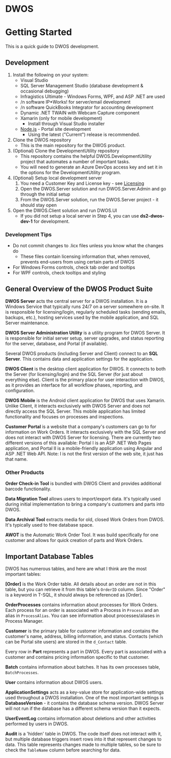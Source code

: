 # DWOS

# Getting Started

This is a quick guide to DWOS development.

## Development

1. Install the following on your system:
   - Visual Studio
   - SQL Server Management Studio (database development & occasional debugging)
   - Infragistics Ultimate - Windows Forms, WPF, and ASP .NET are used
   - /n software IP*Works! for server/email development
   - /n software QuickBooks Integrator for accounting development
   - Dynamic .NET TWAIN with Webcam Capture component
   - Xamarin (only for mobile development)
        - Install through Visual Studio installer
   - [Node.js](https://nodejs.org/en/) - Portal site development
        - Using the latest ("Current") release is recommended.
2. Clone the DWOS repository
    - This is the main repository for the DWOS product.
3. (Optional) Clone the DevelopmentUtility repository
   - This repository contains the helpful DWOS.DevelopmentUtility project that automates a number of important tasks.
   - You will need to generate an Azure DevOps access key and set it in the options for the DevelopmentUtility program.
4. (Optional) Setup local development server
   1. You need a Customer Key and License key - see [Licensing](/Licensing)
   2. Open the DWOS.Server solution and run  DWOS.Server.Admin and go through the initial setup
   3. From the DWOS.Server solution, run the DWOS.Server project - it should stay open
5. Open the DWOS.Client solution and run DWOS.UI
   - If you did not setup a local server in Step 4, you can use **ds2-dwos-dev-1** for development.

### Development Tips

- Do not commit changes to .licx files unless you know what the changes do
  - These files contain licensing information that, when removed, prevents end-users from using certain parts of DWOS
- For Windows Forms controls, check tab order and tooltips
- For WPF controls, check tooltips and styling

## General Overview of the DWOS Product Suite

**DWOS Server** acts the central server for a DWOS installation. It is a Windows Service that typically runs 24/7 on a server somewhere on-site. It is responsible for licensing/login, regularly scheduled tasks (sending emails, backups, etc.), hosting services used by the mobile application, and SQL Server maintenance.

**DWOS Server Administration Utility** is a utility program for DWOS Server. It is responsible for initial server setup, server upgrades, and status reporting for the server, database, and Portal (if available).

Several DWOS products (including Server and Client) connect to an **SQL Server**.  This contains data and application settings for the application.

**DWOS Client** is the desktop client application for DWOS. It connects to both the Server (for licensing/login) and the SQL Server (for just about everything else). Client is the primary place for user interaction with DWOS, as it provides an interface for all workflow phases, reporting, and configuration.

**DWOS Mobile** is the Android client application for DWOS that uses Xamarin. Unlike Client, it interacts exclusively with DWOS Server and does not directly access the SQL Server. This mobile application has limited functionality and focuses on processes and inspections.

**Customer Portal** is a website that a company's customers can go to for information on Work Orders. It interacts exclusively with the SQL Server and does not interact with DWOS Server for licensing. There are currently two different versions of this available: Portal I is an ASP .NET Web Pages application, and Portal II is a mobile-friendly application using Angular and ASP .NET Web API. Note: I is not the first version of the web site, it just has that name.

### Other Products

**Order Check-in Tool** is bundled with DWOS Client and provides additional barcode functionality.

**Data Migration Tool** allows users to import/export data. It's typically used during initial implementation to bring a company's customers and parts into DWOS.

**Data Archival Tool** extracts media for old, closed Work Orders from DWOS. It's typically used to free database space.

**AWOT** is the Automatic Work Order Tool. It was build specifically for one customer and allows for quick creation of parts and Work Orders.

## Important Database Tables

DWOS has numerous tables, and here are what I think are the most important tables:

**[Order]** is the Work Order table. All details about an order are not in this table, but you can retrieve it from this table's `OrderID` column. Since "Order" is a keyword in T-SQL, it should always be referenced as [Order].

**OrderProcesses** contains information about processes for Work Orders. Each process for an order is associated with a Process in `Process` and an alias in `ProcessAlias`. You can see information about processes/aliases in Process Manager.

**Customer** is the primary table for customer information and contains the customer's name, address, billing information, and status. Contacts (which can be Portal site users) are stored in the `d_Contact` table.

Every row in **Part** represents a part in DWOS. Every part is associated with a customer and contains pricing information specific to that customer.

**Batch** contains information about batches. It has its own processes table, `BatchProcesses`.

**User** contains information about DWOS users.

**ApplicationSettings** acts as a key-value store for application-wide settings used throughout a DWOS installation. One of the most important settings is **DatabaseVersion** - it contains the database schema version. DWOS Server will not run if the database has a different schema version than it expects.

**UserEventLog** contains information about deletions and other activities performed by users in DWOS.

**Audit** is a 'hidden' table in DWOS. The code itself does not interact with it, but multiple database triggers insert rows into it that represent changes to data. This table represents changes made to multiple tables, so be sure to check the `TableName` column before searching for data.
